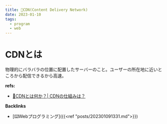 ```yaml
---
title: 📝CDN(Content Delivery Network)
date: 2023-01-10
tags:
  - program
  - web
---
```


# CDNとは
物理的にバラバラの位置に配置したサーバーのこと。ユーザーの所在地に近いところから配信できるから高速。  


**refs:**
- [📝CDNとは何か？| CDNの仕組みは？](https://www.cloudflare.com/ja-jp/learning/cdn/what-is-a-cdn/)

**Backlinks**
- [⌨️Webプログラミング]({{<ref "posts/202301091331.md">}})  